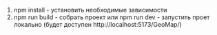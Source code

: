 1. npm install - установить необходимые зависимости
2. npm run build  - собрать проект
  или
  npm run dev - запустить проет локально (будет доступен http://localhost:5173/GeoMap/)
